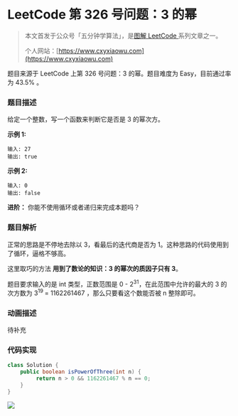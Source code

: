 # LeetCode 第 326 号问题：3 的幂

> 本文首发于公众号「五分钟学算法」，是[图解 LeetCode ](<https://github.com/MisterBooo/LeetCodeAnimation>)系列文章之一。
>
> 个人网站：[https://www.cxyxiaowu.com](https://www.cxyxiaowu.com)

题目来源于 LeetCode 上第 326 号问题：3 的幂。题目难度为 Easy，目前通过率为 43.5% 。

### 题目描述

给定一个整数，写一个函数来判断它是否是 3 的幂次方。

**示例 1:**

```
输入: 27
输出: true
```

**示例 2:**

```
输入: 0
输出: false
```

**进阶：**
你能不使用循环或者递归来完成本题吗？

### 题目解析

正常的思路是不停地去除以 3，看最后的迭代商是否为 1。这种思路的代码使用到了循环，逼格不够高。

这里取巧的方法 **用到了数论的知识：3 的幂次的质因子只有 3**。

题目要求输入的是 int 类型，正数范围是 0 - 2<sup>31</sup>，在此范围中允许的最大的 3 的次方数为 3<sup>19 </sup>= 1162261467 ，那么只要看这个数能否被 n 整除即可。

### 动画描述

待补充

### 代码实现



```java
class Solution {
    public boolean isPowerOfThree(int n) {
         return n > 0 && 1162261467 % n == 0;
    }
}
```





![](https://blog-1257126549.cos.ap-guangzhou.myqcloud.com/blog/fzqbe.png)